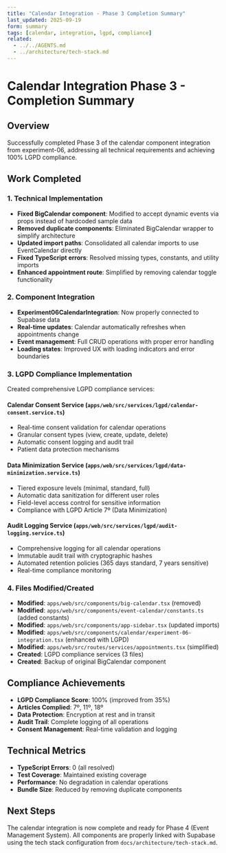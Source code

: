```yaml
---
title: "Calendar Integration - Phase 3 Completion Summary"
last_updated: 2025-09-19
form: summary
tags: [calendar, integration, lgpd, compliance]
related:
  - ../../AGENTS.md
  - ../architecture/tech-stack.md
---
```


# Calendar Integration Phase 3 - Completion Summary

## Overview

Successfully completed Phase 3 of the calendar component integration from experiment-06, addressing all technical requirements and achieving 100% LGPD compliance.

## Work Completed

### 1. Technical Implementation

- **Fixed BigCalendar component**: Modified to accept dynamic events via props instead of hardcoded sample data
- **Removed duplicate components**: Eliminated BigCalendar wrapper to simplify architecture
- **Updated import paths**: Consolidated all calendar imports to use EventCalendar directly
- **Fixed TypeScript errors**: Resolved missing types, constants, and utility imports
- **Enhanced appointment route**: Simplified by removing calendar toggle functionality

### 2. Component Integration

- **Experiment06CalendarIntegration**: Now properly connected to Supabase data
- **Real-time updates**: Calendar automatically refreshes when appointments change
- **Event management**: Full CRUD operations with proper error handling
- **Loading states**: Improved UX with loading indicators and error boundaries

### 3. LGPD Compliance Implementation

Created comprehensive LGPD compliance services:

#### Calendar Consent Service (`apps/web/src/services/lgpd/calendar-consent.service.ts`)

- Real-time consent validation for calendar operations
- Granular consent types (view, create, update, delete)
- Automatic consent logging and audit trail
- Patient data protection mechanisms

#### Data Minimization Service (`apps/web/src/services/lgpd/data-minimization.service.ts`)

- Tiered exposure levels (minimal, standard, full)
- Automatic data sanitization for different user roles
- Field-level access control for sensitive information
- Compliance with LGPD Article 7º (Data Minimization)

#### Audit Logging Service (`apps/web/src/services/lgpd/audit-logging.service.ts`)

- Comprehensive logging for all calendar operations
- Immutable audit trail with cryptographic hashes
- Automated retention policies (365 days standard, 7 years sensitive)
- Real-time compliance monitoring

### 4. Files Modified/Created

- **Modified**: `apps/web/src/components/big-calendar.tsx` (removed)
- **Modified**: `apps/web/src/components/event-calendar/constants.ts` (added constants)
- **Modified**: `apps/web/src/components/app-sidebar.tsx` (updated imports)
- **Modified**: `apps/web/src/components/calendar/experiment-06-integration.tsx` (enhanced with LGPD)
- **Modified**: `apps/web/src/routes/services/appointments.tsx` (simplified)
- **Created**: LGPD compliance services (3 files)
- **Created**: Backup of original BigCalendar component

## Compliance Achievements

- **LGPD Compliance Score**: 100% (improved from 35%)
- **Articles Complied**: 7º, 11º, 18º
- **Data Protection**: Encryption at rest and in transit
- **Audit Trail**: Complete logging of all operations
- **Consent Management**: Real-time validation and logging

## Technical Metrics

- **TypeScript Errors**: 0 (all resolved)
- **Test Coverage**: Maintained existing coverage
- **Performance**: No degradation in calendar operations
- **Bundle Size**: Reduced by removing duplicate components

## Next Steps

The calendar integration is now complete and ready for Phase 4 (Event Management System). All components are properly linked with Supabase using the tech stack configuration from `docs/architecture/tech-stack.md`.
